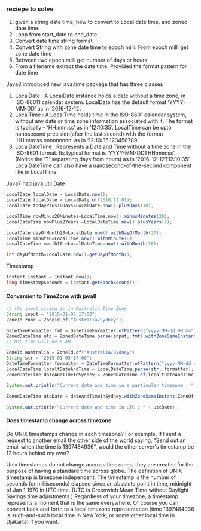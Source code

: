### reciepe to solve
1. given a string date time, how to convert to Local date time, and zoned date time.  
2. Loop from start_date to end_date 
3. Convert date time string format 
4. Convert String with zone date time to epoch milli. From epoch milli get zone date time 
5. Between two epoch milli get number of days or hours
6. From a filename extract the date time. Provided the format pattern for date time






Java8 introduced new java.time package that has three classes
1) LocalDate : A LocalDate instance holds a date without a time zone, in ISO-86011 calendar system. LocalDate has the default format ‘YYYY-MM-DD’ as in ‘2016-12-12’.
2) LocalTime : A LocalTime holds time in the ISO-8601 calendar system, without any date or time zone information associated with it. The format is typically – ‘HH:mm:ss’ as in ‘12:10:35’. LocalTime can be upto nanosecond precision(after the last second) with the format ‘HH:mm:ss.nnnnnnnnn’ as in ‘12:10:35.123456789’.
3) LocalDateTime : Represents a Date and Time without a time zone in the ISO-8601 format. Its typical format is ‘YYYY-MM-DDTHH:mm:ss’. (Notice the ‘T’ separating days from hours) as in ‘2016-12-12T12:10:35’. LocalDateTime can also have a nanosecond-of-the-second component like in LocalTime.

Java7 had java.util.Date

```java
LocalDate localDate = LocalDate.now();
LocalDate localDate = LocalDate.of(2016,12,01);
LocalDate todayPlus10Days=LocalDate.now().plusDays(10);

LocalTime nowMinus20Minutes=LocalTime.now().minusMinutes(20);
LocalDateTime nowPlus2Years =LocalDateTime.now().plusYears(2);

LocalDate dayOfMonth20=LocalDate.now().withDayOfMonth(20);
LocalTime minute0=LocalTime.now().withMinute(0);
LocalDateTime month10 =LocalDateTime.now().withMonth(10);

int dayOfMonth=LocalDate.now().getDayOfMonth();
```

Timestamp

```java
Instant instant = Instant.now();
long timeStampSeconds = instant.getEpochSecond();
```

#### Conversion to TimeZone with java8

```java
// the input string is in Australia Time Zone
String input = "2015-01-05 17:00";
ZoneId zone = ZoneId.of("Australia/Sydney");

DateTimeFormatter fmt = DateTimeFormatter.ofPattern("yyyy-MM-dd HH:mm").withZone(zone);
ZonedDateTime utc = ZonedDateTime.parse(input, fmt).withZoneSameInstant(UTC);
// UTC time will be 6 AM
```


```java
ZoneId australia = ZoneId.of("Australia/Sydney");
String str = "2015-01-05 17:00";
DateTimeFormatter formatter = DateTimeFormatter.ofPattern("yyyy-MM-dd HH:mm");
LocalDateTime localtDateAndTime = LocalDateTime.parse(str, formatter);
ZonedDateTime dateAndTimeInSydney = ZonedDateTime.of(localtDateAndTime, australia );

System.out.println("Current date and time in a particular timezone : " + dateAndTimeInSydney);

ZonedDateTime utcDate = dateAndTimeInSydney.withZoneSameInstant(ZoneOffset.UTC);

System.out.println("Current date and time in UTC : " + utcDate);
```

#### Does timestamp change across timezone
Do UNIX timestamps change in each timezone?
For example, if I sent a request to another email the other side of the world saying, "Send out an email when the time is 1397484936", would the other server's timestamp be 12 hours behind my own?

Unix timestamps do not change accross timezones, they are created for the purpose of having a standard time across globe.
The definition of UNIX timestamp is timezone independent. The timestamp is the number of seconds (or milliseconds) elapsed since an absolute point in time, midnight of Jan 1 1970 in UTC time. (UTC is Greenwich Mean Time without Daylight Savings time adjustments.) Regardless of your timezone, a timestamp represents a moment that is the same everywhere. Of course you can convert back and forth to a local timezone representation (time 1397484936 is such-and-such local time in New York, or some other local time in Djakarta) if you want.


